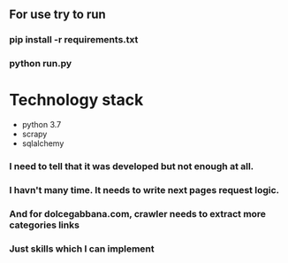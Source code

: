 

## For use try to run
### pip install -r requirements.txt
### python run.py

# Technology stack
- python 3.7
- scrapy
- sqlalchemy


### I need to tell that it was developed but not enough at all. 
### I havn't many time. It needs to write next pages request logic.
### And for dolcegabbana.com, crawler needs to extract more categories links
### Just skills which I can implement
